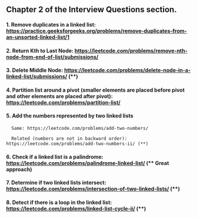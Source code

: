 ## Chapter 2 of the Interview Questions section.

#### 1. Remove duplicates in a linked list: https://practice.geeksforgeeks.org/problems/remove-duplicates-from-an-unsorted-linked-list/1

#### 2. Return Kth to Last Node: https://leetcode.com/problems/remove-nth-node-from-end-of-list/submissions/

#### 3. Delete Middle Node: https://leetcode.com/problems/delete-node-in-a-linked-list/submissions/ (**)

#### 4. Partition list around a pivot (smaller elements are placed before pivot and other elements are placed after pivot): https://leetcode.com/problems/partition-list/

#### 5. Add the numbers represented by two linked lists

      Same: https://leetcode.com/problems/add-two-numbers/
      
      Related (numbers are not in backward order): https://leetcode.com/problems/add-two-numbers-ii/ (**)

#### 6. Check if a linked list is a palindrome: https://leetcode.com/problems/palindrome-linked-list/ (** Great approach)

#### 7. Determine if two linked lists intersect: https://leetcode.com/problems/intersection-of-two-linked-lists/ (**)

#### 8. Detect if there is a loop in the linked list: https://leetcode.com/problems/linked-list-cycle-ii/ (**)
